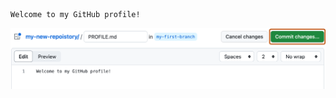    ```
   Welcome to my GitHub profile!
   ```

   <img alt="profile.md file screenshot" src="/images/my-profile-file.png"/>
